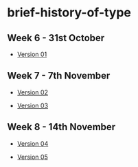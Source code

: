 # brief-history-of-type

Week 6 - 31st October
---------------------

- [Version 01](http://jordyquench.github.io/brief-history-of-type/john-baskerville.1.html)

Week 7 - 7th November
---------------------

- [Version 02](http://jordyquench.github.io/brief-history-of-type/john-baskerville-2.html)

- [Version 03](http://jordyquench.github.io/brief-history-of-type/john-baskerville-3.html)

Week 8 - 14th November
---------------------

- [Version 04](http://jordyquench.github.io/brief-history-of-type/john-baskerville-4.html)

- [Version 05](http://jordyquench.github.io/brief-history-of-type/john-baskerville-5.html)

